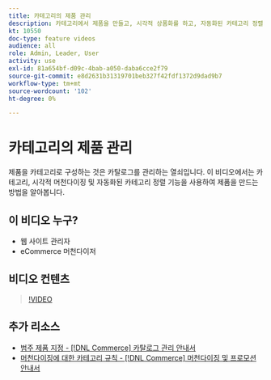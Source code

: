 ```yaml
---
title: 카테고리의 제품 관리
description: 카테고리에서 제품을 만들고, 시각적 상품화를 하고, 자동화된 카테고리 정렬 기능을 사용하는 방법에 대해 알아봅니다.
kt: 10550
doc-type: feature videos
audience: all
role: Admin, Leader, User
activity: use
exl-id: 81a654bf-d09c-4bab-a050-daba6cce2f79
source-git-commit: e8d2631b31319701beb327f42fdf1372d9dad9b7
workflow-type: tm+mt
source-wordcount: '102'
ht-degree: 0%

---
```


# 카테고리의 제품 관리

제품을 카테고리로 구성하는 것은 카탈로그를 관리하는 열쇠입니다. 이 비디오에서는 카테고리, 시각적 머천다이징 및 자동화된 카테고리 정렬 기능을 사용하여 제품을 만드는 방법을 알아봅니다.

## 이 비디오 누구?

- 웹 사이트 관리자
- eCommerce 머천다이저

## 비디오 컨텐츠

>[!VIDEO](https://video.tv.adobe.com/v/343747?quality=12&learn=on)

## 추가 리소스

- [범주 제품 지정 - [!DNL Commerce] 카탈로그 관리 안내서](https://experienceleague.adobe.com/docs/commerce-admin/catalog/categories/products-in-category/categories-product-assignments.html)
- [머천다이징에 대한 카테고리 규칙 - [!DNL Commerce] 머천다이징 및 프로모션 안내서](https://experienceleague.adobe.com/docs/commerce-admin/marketing/merchandising/visual-merch/category-product-rules.html)
